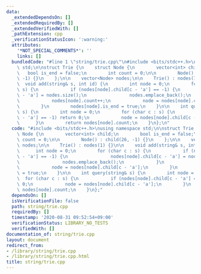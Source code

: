 ```yaml
---
data:
  _extendedDependsOn: []
  _extendedRequiredBy: []
  _extendedVerifiedWith: []
  _pathExtension: cpp
  _verificationStatusIcon: ':warning:'
  attributes:
    '*NOT_SPECIAL_COMMENTS*': ''
    links: []
  bundledCode: "#line 1 \"string/trie.cpp\"\n#include <bits/stdc++.h>\nusing namespace\
    \ std;\n\nstruct Trie {\n    struct Node {\n        vector<int> child;\n     \
    \   bool is_end = false;\n        int count = 0;\n\n        Node() : child(26,\
    \ -1) {}\n    };\n\n    vector<Node> nodes;\n\n    Trie() : nodes(1) {}\n\n  \
    \  void add(string& s, int id) {\n        int node = 0;\n        for (char c :\
    \ s) {\n            if (nodes[node].child[c - 'a'] == -1) {\n                nodes[node].child[c\
    \ - 'a'] = nodes.size();\n                nodes.emplace_back();\n            }\n\
    \            nodes[node].count++;\n            node = nodes[node].child[c - 'a'];\n\
    \        }\n        nodes[node].is_end = true;\n    }\n\n    int query(string&\
    \ s) {\n        int node = 0;\n        for (char c : s) {\n            if (nodes[node].child[c\
    \ - 'a'] == -1) return 0;\n            node = nodes[node].child[c - 'a'];\n  \
    \      }\n        return nodes[node].count;\n    }\n};\n"
  code: "#include <bits/stdc++.h>\nusing namespace std;\n\nstruct Trie {\n    struct\
    \ Node {\n        vector<int> child;\n        bool is_end = false;\n        int\
    \ count = 0;\n\n        Node() : child(26, -1) {}\n    };\n\n    vector<Node>\
    \ nodes;\n\n    Trie() : nodes(1) {}\n\n    void add(string& s, int id) {\n  \
    \      int node = 0;\n        for (char c : s) {\n            if (nodes[node].child[c\
    \ - 'a'] == -1) {\n                nodes[node].child[c - 'a'] = nodes.size();\n\
    \                nodes.emplace_back();\n            }\n            nodes[node].count++;\n\
    \            node = nodes[node].child[c - 'a'];\n        }\n        nodes[node].is_end\
    \ = true;\n    }\n\n    int query(string& s) {\n        int node = 0;\n      \
    \  for (char c : s) {\n            if (nodes[node].child[c - 'a'] == -1) return\
    \ 0;\n            node = nodes[node].child[c - 'a'];\n        }\n        return\
    \ nodes[node].count;\n    }\n};"
  dependsOn: []
  isVerificationFile: false
  path: string/trie.cpp
  requiredBy: []
  timestamp: '2020-08-31 09:52:54+09:00'
  verificationStatus: LIBRARY_NO_TESTS
  verifiedWith: []
documentation_of: string/trie.cpp
layout: document
redirect_from:
- /library/string/trie.cpp
- /library/string/trie.cpp.html
title: string/trie.cpp
---
```

